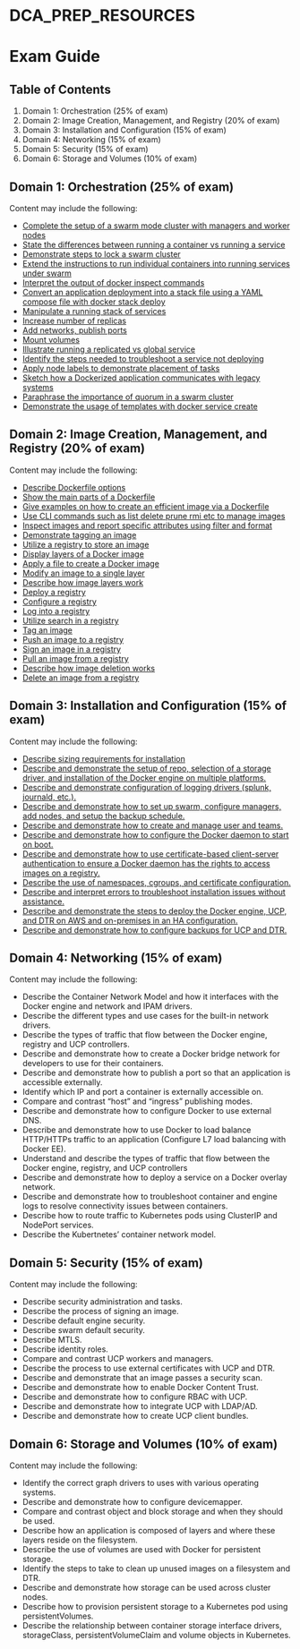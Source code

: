 # DCA_PREP_RESOURCES

# Exam Guide

## Table of Contents
1. Domain 1: Orchestration (25% of exam)
2. Domain 2: Image Creation, Management, and Registry (20% of exam)
3. Domain 3: Installation and Configuration (15% of exam)
4. Domain 4: Networking (15% of exam)
5. Domain 5: Security (15% of exam)
6. Domain 6: Storage and Volumes (10% of exam)

## Domain 1: Orchestration (25% of exam)
Content may include the following:
- [Complete the setup of a swarm mode cluster with managers and worker nodes](Domain_1_Orchestration/Complete_the_setup_of_a_swarm_mode_cluster_with_managers_and_worker_nodes.md)
- [State the differences between running a container vs running a service](Domain_1_Orchestration/State_the_differences_between_running_a_container_vs_running_a_service.md)
- [Demonstrate steps to lock a swarm cluster](Domain_1_Orchestration/Demonstrate_steps_to_lock_a_swarm_cluster.md)
- [Extend the instructions to run individual containers into running services under swarm](Domain_1_Orchestration/Extend_the_instructions_to_run_individual_containers_into_running_services_under_swarm.md)
- [Interpret the output of docker inspect commands](Domain_1_Orchestration/Interpret_the_output_of_docker_inspect_commands.md)
- [Convert an application deployment into a stack file using a YAML compose file with docker stack deploy](Domain_1_Orchestration/Convert_an_application_deployment_into_a_stack_file_using_a_YAML_compose_file_with_docker_stack_deploy.md)
- [Manipulate a running stack of services](Domain_1_Orchestration/Manipulate_a_running_stack_of_services.md)
- [Increase number of replicas](Domain_1_Orchestration/Increase_number_of_replicas.md)
- [Add networks, publish ports](Domain_1_Orchestration/Add_networks_publish_ports.md)
- [Mount volumes](Domain_1_Orchestration/Mount_volumes.md)
- [Illustrate running a replicated vs global service](Domain_1_Orchestration/Illustrate_running_a_replicated_vs_global_service.md)
- [Identify the steps needed to troubleshoot a service not deploying](Domain_1_Orchestration/Identify_the_steps_needed_to_troubleshoot_a_service_not_deploying.md)
- [Apply node labels to demonstrate placement of tasks](Domain_1_Orchestration/Apply_node_labels_to_demonstrate_placement_of_tasks.md)
- [Sketch how a Dockerized application communicates with legacy systems](Domain_1_Orchestration/Sketch_how_a_Dockerized_application_communicates_with_legacy_systems.md)
- [Paraphrase the importance of quorum in a swarm cluster](Domain_1_Orchestration/Paraphrase_the_importance_of_quorum_in_a_swarm_cluster.md)
- [Demonstrate the usage of templates with docker service create](Domain_1_Orchestration/Demonstrate_the_usage_of_templates_with_docker_service_create.md)

## Domain 2: Image Creation, Management, and Registry (20% of exam)
Content may include the following:
- [Describe Dockerfile options](Domain_2_Image_Creation_Management_and_Registry/Describe_the_use_of_Dockerfile.md)
- [Show the main parts of a Dockerfile](Domain_2_Image_Creation_Management_and_Registry/Show_the_main_parts_of_a_Dockerfile.md)
- [Give examples on how to create an efficient image via a Dockerfile](Domain_2_Image_Creation_Management_and_Registry/Give_examples_on_how_to_create_an_efficient_image_via_a_Dockerfile.md)
- [Use CLI commands such as list delete prune rmi etc to manage images](Domain_2_Image_Creation_Management_and_Registry/Use_CLI_commands_such_as_list_delete_prune_rmi_etc_to_manage_images.md)
- [Inspect images and report specific attributes using filter and format](Domain_2_Image_Creation_Management_and_Registry/Inspect_images_and_report_specific_attributes_using_filter_and_format.md)
- [Demonstrate tagging an image](Domain_2_Image_Creation_Management_and_Registry/Demonstrate_tagging_an_image.md)
- [Utilize a registry to store an image](Domain_2_Image_Creation_Management_and_Registry/Utilize_a_registry_to_store_an_image.md)
- [Display layers of a Docker image](Domain_2_Image_Creation_Management_and_Registry/Display_layers_of_a_Docker_image.md)
- [Apply a file to create a Docker image](Domain_2_Image_Creation_Management_and_Registry/Apply_a_file_to_create_a_Docker_image.md)
- [Modify an image to a single layer](Domain_2_Image_Creation_Management_and_Registry/Modify_an_image_to_a_single_layer.md)
- [Describe how image layers work](Domain_2_Image_Creation_Management_and_Registry/Describe_how_image_layers_work.md)
- [Deploy a registry](Domain_2_Image_Creation_Management_and_Registry/Deploy_a_registry.md)
- [Configure a registry](Domain_2_Image_Creation_Management_and_Registry/Configure_a_registry.md)
- [Log into a registry](Domain_2_Image_Creation_Management_and_Registry/Log_into_a_registry.md)
- [Utilize search in a registry](Domain_2_Image_Creation_Management_and_Registry/Utilize_search_in_a_registry.md)
- [Tag an image](Domain_2_Image_Creation_Management_and_Registry/Tag_an_image.md)
- [Push an image to a registry](Domain_2_Image_Creation_Management_and_Registry/Push_an_image_to_a_registry.md)
- [Sign an image in a registry](Domain_2_Image_Creation_Management_and_Registry/Sign_an_image_in_a_registry.md)
- [Pull an image from a registry](Domain_2_Image_Creation_Management_and_Registry/Pull_an_image_from_a_registry.md)
- [Describe how image deletion works](Domain_2_Image_Creation_Management_and_Registry/Describe_how_image_deletion_works.md)
- [Delete an image from a registry](Domain_2_Image_Creation_Management_and_Registry/Delete_an_image_from_a_registry.md)

## Domain 3: Installation and Configuration (15% of exam)
Content may include the following:
- [Describe sizing requirements for installation](Domain_3_Installation_and_Configuration/Describe_sizing_requirements_for_installation.md)
- [Describe and demonstrate the setup of repo, selection of a storage driver, and installation of the Docker engine on multiple platforms.](Domain_3_Installation_and_Configuration/Describe_and_demonstrate_the_setup_of_repo_selection_of_a_storage_driver_and_installation_of_the_Docker_engine_on_multiple_platforms.md)
- [Describe and demonstrate configuration of logging drivers (splunk, journald, etc.).](Domain_3_Installation_and_Configuration/Describe_and_demonstrate_configuration_of_logging_drivers.md)
- [Describe and demonstrate how to set up swarm, configure managers, add nodes, and setup the backup schedule.](Domain_3_Installation_and_Configuration/Describe_and_demonstrate_how_to_set_up_swarm_configure_managers_add_nodes_and_setup_the_backup_schedule.md)
- [Describe and demonstrate how to create and manage user and teams.](Domain_3_Installation_and_Configuration/Describe_and_demonstrate_how_to_create_and_manage_user_and_teams.md)
- [Describe and demonstrate how to configure the Docker daemon to start on boot.](Domain_3_Installation_and_Configuration/Describe_and_demonstrate_how_to_configure_the_Docker_daemon_to_start_on_boot.md)
- [Describe and demonstrate how to use certificate-based client-server authentication to ensure a Docker daemon has the rights to access images on a registry.](Domain_3_Installation_and_Configuration/Describe_and_demonstrate_how_to_use_certificate-based_client-server_authentication.md)
- [Describe the use of namespaces, cgroups, and certificate configuration.](Domain_3_Installation_and_Configuration/Describe_the_use_of_namespaces_cgroups_and_certificate_configuration.md)
- [Describe and interpret errors to troubleshoot installation issues without assistance.](Domain_3_Installation_and_Configuration/Describe_and_interpret_errors_to_troubleshoot_installation_issues_without_assistance.md)
- [Describe and demonstrate the steps to deploy the Docker engine, UCP, and DTR on AWS and on-premises in an HA configuration.](Domain_3_Installation_and_Configuration/Describe_and_demonstrate_the_steps_to_deploy_the_Docker_engine_UCP_and_DTR.md)
- [Describe and demonstrate how to configure backups for UCP and DTR.](Domain_3_Installation_and_Configuration/Describe_and_demonstrate_how_to_configure_backups_for_UCP_and_DTR.md)

## Domain 4: Networking (15% of exam)
Content may include the following:
- Describe the Container Network Model and how it interfaces with the Docker engine and network and IPAM drivers.
- Describe the different types and use cases for the built-in network drivers.
- Describe the types of traffic that flow between the Docker engine, registry and UCP controllers.
- Describe and demonstrate how to create a Docker bridge network for developers to use for their containers.
- Describe and demonstrate how to publish a port so that an application is accessible externally.
- Identify which IP and port a container is externally accessible on.
- Compare and contrast “host” and “ingress” publishing modes.
- Describe and demonstrate how to configure Docker to use external DNS.
- Describe and demonstrate how to use Docker to load balance HTTP/HTTPs traffic to an application (Configure L7 load balancing with Docker EE).
- Understand and describe the types of traffic that flow between the Docker engine, registry, and UCP controllers
- Describe and demonstrate how to deploy a service on a Docker overlay network.
- Describe and demonstrate how to troubleshoot container and engine logs to resolve connectivity issues between containers.
- Describe how to route traffic to Kubernetes pods using ClusterIP and NodePort services.
- Describe the Kubertnetes’ container network model.

## Domain 5: Security (15% of exam)
Content may include the following:
- Describe security administration and tasks.
- Describe the process of signing an image.
- Describe default engine security.
- Describe swarm default security.
- Describe MTLS.
- Describe identity roles.
- Compare and contrast UCP workers and managers.
- Describe the process to use external certificates with UCP and DTR.
- Describe and demonstrate that an image passes a security scan.
- Describe and demonstrate how to enable Docker Content Trust.
- Describe and demonstrate how to configure RBAC with UCP.
- Describe and demonstrate how to integrate UCP with LDAP/AD.
- Describe and demonstrate how to create UCP client bundles.

## Domain 6: Storage and Volumes (10% of exam)
Content may include the following:
- Identify the correct graph drivers to uses with various operating systems.
- Describe and demonstrate how to configure devicemapper.
- Compare and contrast object and block storage and when they should be used.
- Describe how an application is composed of layers and where these layers reside on the filesystem.
- Describe the use of volumes are used with Docker for persistent storage.
- Identify the steps to take to clean up unused images on a filesystem and DTR.
- Describe and demonstrate how storage can be used across cluster nodes.
- Describe how to provision persistent storage to a Kubernetes pod using persistentVolumes.
- Describe the relationship between container storage interface drivers, storageClass, persistentVolumeClaim and volume objects in Kubernetes.

